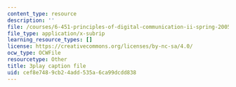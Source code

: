 ```yaml
---
content_type: resource
description: ''
file: /courses/6-451-principles-of-digital-communication-ii-spring-2005/cef8e7489cb24add535a6ca99dcdd838_YPAbQU7NUZQ.srt
file_type: application/x-subrip
learning_resource_types: []
license: https://creativecommons.org/licenses/by-nc-sa/4.0/
ocw_type: OCWFile
resourcetype: Other
title: 3play caption file
uid: cef8e748-9cb2-4add-535a-6ca99dcdd838
---
```

